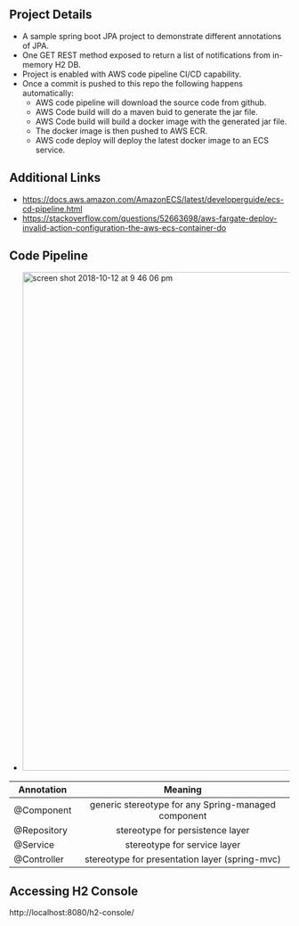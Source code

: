 ## Project Details
* A sample spring boot JPA project to demonstrate different annotations of JPA.
* One GET REST method exposed to return a list of notifications from in-memory H2 DB.
* Project is enabled with AWS code pipeline CI/CD capability.
* Once a commit is pushed to this repo the following happens automatically:
  * AWS code pipeline will download the source code from github.
  * AWS Code build will do a maven buid to generate the jar file.
  * AWS Code build will build a docker image with the generated jar file.
  * The docker image is then pushed to AWS ECR.
  * AWS code deploy will deploy the latest docker image to an ECS service.

## Additional Links
* https://docs.aws.amazon.com/AmazonECS/latest/developerguide/ecs-cd-pipeline.html
* https://stackoverflow.com/questions/52663698/aws-fargate-deploy-invalid-action-configuration-the-aws-ecs-container-do

## Code Pipeline
* <img width="895" alt="screen shot 2018-10-12 at 9 46 06 pm" src="https://user-images.githubusercontent.com/6800366/46865608-dbd72c80-ce69-11e8-8a29-bb79e1fd2773.png">


| Annotation    | Meaning                                             |
| ------------- |:---------------------------------------------------:|
| @Component    | generic stereotype for any Spring-managed component |
| @Repository   | stereotype for persistence layer                    |
| @Service      | stereotype for service layer                        |
| @Controller   | stereotype for presentation layer (spring-mvc)      |


## Accessing H2 Console

http://localhost:8080/h2-console/
